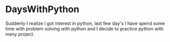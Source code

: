 # DaysWithPython
Suddenly I realize I got interest in python, last few day's I have spend some time with problem solving with python and I  decide to practice python with many project.
